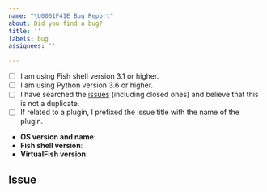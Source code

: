 ```yaml
---
name: "\U0001F41E Bug Report"
about: Did you find a bug?
title: ''
labels: bug
assignees: ''

---
```


<!--
  Hi there! Thank you for discovering and submitting an issue.

  Before you submit this, let’s make sure of a few things.
  Please make sure the following boxes are ticked if they are correct.
  If not, please try and fulfill them first.
-->

<!-- Checked checkbox should look like this: [x] -->
- [ ] I am using Fish shell version 3.1 or higher.
- [ ] I am using Python version 3.6 or higher.
- [ ] I have searched the [issues](https://github.com/justinmayer/virtualfish/issues?q=is%3Aissue) (including closed ones) and believe that this is not a duplicate.
- [ ] If related to a plugin, I prefixed the issue title with the name of the plugin.

<!--
  Once the above boxes are checked, if you are able to fill in the following list
  with your information, it would be very helpful for maintainers.
-->

- **OS version and name**: <!-- Replace with version + name -->
- **Fish shell version**: <!-- Replace with version -->
- **VirtualFish version**: <!-- Replace with version -->

## Issue
<!--
  Now feel free to write your issue. Please avoid vague phrases like “[…] doesn’t work”.
  Be descriptive! Thanks again 🙌 ❤️
-->

